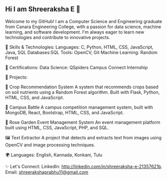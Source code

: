 ## Hi I am Shreeraksha E 👋

Welcome to my GitHub! I am a Computer Science and Engineering graduate from Canara Engineering College, with a passion for data science, machine learning, and software development. I'm always eager to learn new technologies and contribute to innovative projects.

🚀 Skills & Technologies:
Languages: C, Python, HTML, CSS, JavaScript, Java, SQL
Databases:SQL
Tools: OpenCV, Git
Machine Learning: Random Forest

🌟 Certifications:
Data Science: QSpiders Campus Connect Internship

💼 Projects:

🌱 Crop Recommendation System
A system that recommends crops based on soil nutrients using a Random Forest algorithm. Built with Flask, Python, HTML, CSS, and JavaScript.

📱 Campus Battle
A campus competition management system, built with MongoDB, React, Bootstrap, HTML, CSS, and JavaScript.

🎉 Rose Garden Event Management System
An event management platform built using HTML, CSS, JavaScript, PHP, and SQL.

🖼️ Text Extractor
A project that detects and extracts text from images using OpenCV and image processing techniques.

🌍 Languages:
English, Kannada, Konkani, Tulu

✨ Let's Connect:
LinkedIn: http://linkedin.com/in/shreeraksha-e-21357621b.
Email: shreerakshaprabhu11@gmail.com
<!--
**Shreeraksha11/Shreeraksha11** is a ✨ _special_ ✨ repository because its `README.md` (this file) appears on your GitHub profile.

Here are some ideas to get you started:

- 🔭 I’m currently working on ...
- 🌱 I’m currently learning ...
- 👯 I’m looking to collaborate on ...
- 🤔 I’m looking for help with ...
- 💬 Ask me about ...
- 📫 How to reach me: ...
- 😄 Pronouns: ...
- ⚡ Fun fact: ...
-->
